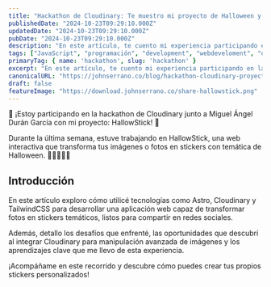 ```yaml
---
title: "Hackathon de Cloudinary: Te muestro mi proyecto de Halloween y cómo lo Desarrollé"
publishedDate: "2024-10-23T09:29:10.000Z"
updatedDate: "2024-10-23T09:29:10.000Z"
pubDate: "2024-10-23T09:29:10.000Z"
description: "En este artículo, te cuento mi experiencia participando en la Hackathon de Cloudinary con un proyecto especial de Halloween llamado HallowStick."
tags: ["JavaScript", "programación", "development", "webdeveloment", "desarrollo-web", "TypeScript", "frontend", "front-end", "cloudinary", "hackathon", "software", "web", "johnserrano.co", "johnserrano", "estado", "halloween", "Astro"]
primaryTag: { name: 'hackathon', slug: 'hackathon' }
excerpt: "En este artículo, te cuento mi experiencia participando en la Hackathon de Cloudinary con un proyecto especial de Halloween llamado HallowStick."
canonicalURL: "https://johnserrano.co/blog/hackathon-cloudinary-proyecto-halloween"
draft: false
featureImage: "https://download.johnserrano.co/share-hallowstick.png"
---
```


🎃 ¡Estoy participando en la hackathon de Cloudinary junto a Miguel Ángel Durán García con mi proyecto: HallowStick! 👻

Durante la última semana, estuve trabajando en HallowStick, una web interactiva que transforma tus imágenes o fotos en stickers con temática de Halloween. 🧛‍♂️🧟‍♀️🎨 

## Introducción

En este artículo exploro cómo utilicé tecnologías como Astro, Cloudinary y TailwindCSS para desarrollar una aplicación web capaz de transformar fotos en stickers temáticos, listos para compartir en redes sociales. 

Además, detallo los desafíos que enfrenté, las oportunidades que descubrí al integrar Cloudinary para manipulación avanzada de imágenes y los aprendizajes clave que me llevo de esta experiencia. 

¡Acompáñame en este recorrido y descubre cómo puedes crear tus propios stickers personalizados!


